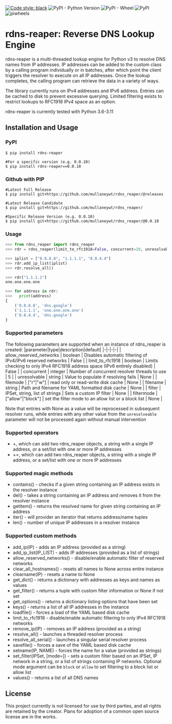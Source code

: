 [![Code style: black](https://img.shields.io/badge/code%20style-black-000000.svg)](https://github.com/ambv/black)
![PyPI - Python Version](https://img.shields.io/pypi/pyversions/rdns-reaper)
![PyPI - Wheel](https://img.shields.io/pypi/wheel/rdns-reaper)
![PyPI](https://img.shields.io/pypi/v/rdns-reaper)
![piwheels](https://img.shields.io/piwheels/v/rdns-reaper)

rdns-reaper: Reverse DNS Lookup Engine
======================================

rdns-reaper is a multi-threaded lookup engine for Python v3 to resolve DNS names from IP addresses.  IP addresses can be added to the custom class by a calling program individually or in batches, after which point the client triggers the resolver to execute on all IP addresses.  Once the lookup completes, the calling program can retrieve the data in a variety of ways.

The library currently runs on IPv4 addresses and IPv6 address.  Entries can be cached to disk to prevent excessive querying.  Limited filtering exists to restrict lookups to RFC1918 IPv4 space as an option.

rdns-reaper is currently tested with Python 3.6-3.11


Installation and Usage
----------------------


### PyPI
```shell
$ pip install rdns-reaper

#For a specific version (e.g. 0.0.10)
$ pip install rdns-reaper==0.0.10
```

### Github with PIP
```shell
#Latest Full Release
$ pip install git+https://github.com/mullaneywt/rdns_reaper/@releases

#Latest Release Candidate
$ pip install git+https://github.com/mullaneywt/rdns_reaper/

#Specific Release Version (e.g. 0.0.10)
$ pip install git+https://github.com/mullaneywt/rdns_reaper/@0.0.10
```

### Usage
```python
>>> from rdns_reaper import rdns_reaper
>>> rdr = rdns_reaper(limit_to_rfc1918=False, concurrent=20, unresolvable=r"N\A")

>>> iplist = ["8.8.8.8", "1.1.1.1", "8.8.4.4"]
>>> rdr.add_ip_list(iplist)
>>> rdr.resolve_all()

>>> rdr["1.1.1.1"]
one.one.one.one

>>> for address in rdr:
>>>   print(address)
{
	('8.8.8.8', 'dns.google')
	('1.1.1.1', 'one.one.one.one')
	('8.8.4.4', 'dns.google')
}
```

### Supported parameters
The following parameters are supported when an instance of rdns_reaper is created:
|parameter|type|description|default|
|-|-|-|-|
| allow_reserved_networks | boolean | Disables automatic filtering of IPv4/IPv6 reserved networks | False |
| limit_to_rfc1918 | boolean | Limits checking to only IPv4 RFC1918 address space (IPv6 entirely disabled) | False |
| concurrent | integer | Number of concurrent resolver threads to use | 5 |
| unresolvable | string | Value to populate if resolving fails | None |
| filemode | ["r"\|"w"] | read only or read-write disk cache | None |
| filename | string | Path and filename for YAML formatted disk cache | None |
| filter | IPSet, string, list of strings | Sets a custom IP filter | None |
| filtermode | ["allow"\|"block"] | set the filter mode to an allow list or a block list | None |

Note that entries with None as a value will be reprocessed in subsequent resolver runs, while entries with any other value from the `unresolveable` parameter will not be processed again without manual intervention

### Supported operators
* \+, which can add two rdns_reaper objects, a string with a single IP address, or a set/list with one or more IP addresses 
* \+=, which can add two rdns_reaper objects, a string with a single IP address, or a set/list with one or more IP addresses

### Supported magic methods
* contains() - checks if a given string containing an IP address exists in the resolver instance
* del() - takes a string containing an IP address and removes it from the resolver instance
* getitem() - returns the resolved name for given string containing an IP address
* iter() - will provider an iterator that returns address/name tuples
* len() - number of unique IP addresses in a resolver instance

### Supported custom methods
* add_ip(IP) - adds an IP address (provided as a string)
* add_ip_list(IP_LIST) - adds IP addresses (provided as a list of strings)
* allow_reserved_networks() - disable/enable automatic filter of reserved networks
* clear_all_hostnames() - resets all names to None across entire instance
* clearname(IP) - resets a name to None
* get_dict() - returns a dictionary with addresses as keys and names as values
* get_filter() - returns a tuple with custom filter information or None if not set
* get_options() - returns a dictionary listing options that have been set
* keys() - returns a list of all IP addresses in the instance
* loadfile() - forces a load of the YAML based disk cache
* limit_to_rfc1918 - disable/enable automatic filtering to only IPv4 RFC1918 networks
* remove_ip(IP) - removes an IP address (provided as a string)
* resolve_all() - launches a threaded resolver process
* resolve_all_serial() - launches a singular serial resolver process
* savefile() - forces a save of the YAML based disk cache
* setname(IP, NAME) - forces the name for a value (provided as strings)
* set_filter(IPSet, [mode=]) - sets a custom filter based on an IPSet, IP network in a string, or a list of strings containing IP networks.  Optional mode argument can be `block` or `allow` to set filtering to a block list or allow list
* values() - returns a list of all DNS names

License
-------

This project currently is not licensed for use by third parties, and all rights are retained by the creator.  Plans for adoption of a common open source license are in the works.
